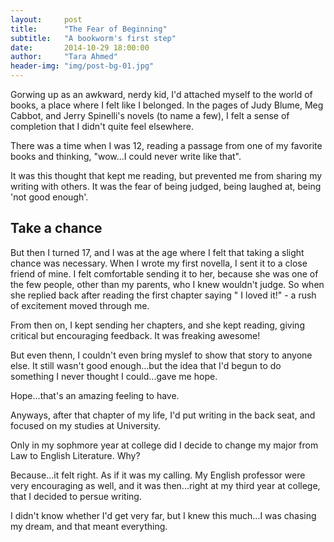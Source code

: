 ```yaml
---
layout:     post
title:      "The Fear of Beginning"
subtitle:   "A bookworm's first step"
date:       2014-10-29 18:00:00
author:     "Tara Ahmed"
header-img: "img/post-bg-01.jpg"
---
```


<p>Gorwing up as an awkward, nerdy kid, I'd attached myself to the world of books, a place where I felt like I belonged. In the pages of Judy Blume, Meg Cabbot, and Jerry Spinelli's novels (to name a few), I felt a sense of completion that I didn't quite feel elsewhere.</p>

<p>There was a time when I was 12, reading a passage from one of my favorite books and thinking, "wow...I could never write like that".</p>

<p>It was this thought that kept me reading, but prevented me from sharing my writing with others. It was the fear of being judged, being laughed at, being 'not good enough'.</p>

<h2>Take a chance</h2>

<p>But then I turned 17, and I was at the age where I felt that taking a slight chance was necessary. When I wrote my first novella, I sent it to a close friend of mine. I felt comfortable sending it to her, because she was one of the few people, other than my parents, who I knew wouldn't judge. So when she replied back after reading the first chapter saying " I loved it!" - a rush of excitement moved through me.</p>

<p>From then on, I kept sending her chapters, and she kept reading, giving critical but encouraging feedback. It was freaking awesome!</p>

<p>But even thenn, I couldn't even bring myslef to show that story to anyone else. It still wasn't good enough...but the idea that I'd begun to do something I never thought I could...gave me hope.</p>

<p>Hope...that's an amazing feeling to have.</p>

<p>Anyways, after that chapter of my life, I'd put writing in the back seat, and focused on my studies at University.</p>

<p>Only in my sophmore year at college did I decide to change my major from Law to English Literature. Why?</p>

<p>Because...it felt right. As if it was my calling. My English professor were very encouraging as well, and it was then...right at my third year at college, that I decided to persue writing.</p>

<p>I didn't know whether I'd get very far, but I knew this much...I was chasing my dream, and that meant everything.</p>
